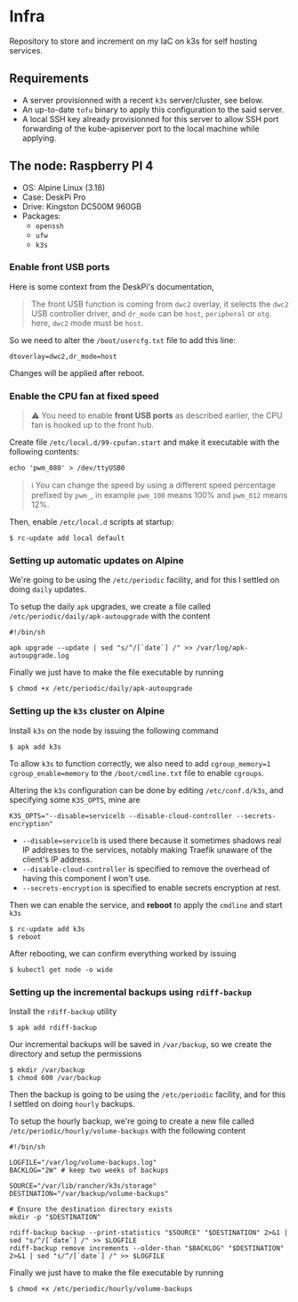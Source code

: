 # Infra

Repository to store and increment on my IaC on k3s for self hosting services.

## Requirements

- A server provisionned with a recent `k3s` server/cluster, see below.
- An up-to-date `tofu` binary to apply this configuration to the said server.
- A local SSH key already provisionned for this server to allow SSH port forwarding of the
kube-apiserver port to the local machine while applying.

## The node: Raspberry PI 4

- OS: Alpine Linux (3.18)
- Case: DeskPi Pro
- Drive: Kingston DC500M 960GB
- Packages:
    - `openssh`
    - `ufw`
    - `k3s`

### Enable front USB ports

Here is some context from the DeskPi's documentation,
> The front USB function is coming from `dwc2` overlay, it selects the `dwc2` USB controller driver, and `dr_mode` can be `host`, `peripheral` or `otg`. here, `dwc2` mode must be `host`.

So we need to alter the `/boot/usercfg.txt` file to add this line:
```
dtoverlay=dwc2,dr_mode=host
```

Changes will be applied after reboot.

### Enable the CPU fan at fixed speed

> ⚠️ You need to enable **front USB ports** as described earlier, the CPU fan is hooked up to the front hub.

Create file `/etc/local.d/99-cpufan.start` and make it executable with the following contents:
```
echo 'pwm_080' > /dev/ttyUSB0
```

> ℹ️ You can change the speed by using a different speed percentage prefixed by `pwm_`, in example `pwm_100` means 100% and `pwm_012` means 12%.

Then, enable `/etc/local.d` scripts at startup:
```
$ rc-update add local default
```

### Setting up automatic updates on Alpine

We're going to be using the `/etc/periodic` facility, and for this I settled on doing `daily` updates.

To setup the daily `apk` upgrades, we create a file called `/etc/periodic/daily/apk-autoupgrade` with the content
```
#!/bin/sh

apk upgrade --update | sed "s/^/[`date`] /" >> /var/log/apk-autoupgrade.log
```

Finally we just have to make the file executable by running
```
$ chmod +x /etc/periodic/daily/apk-autoupgrade
```

### Setting up the `k3s` cluster on Alpine

Install `k3s` on the node by issuing the following command
```
$ apk add k3s
```

To allow `k3s` to function correctly, we also need to add `cgroup_memory=1 cgroup_enable=memory` to the `/boot/cmdline.txt` file to enable `cgroups`.

Altering the `k3s` configuration can be done by editing `/etc/conf.d/k3s`, and specifying some `K3S_OPTS`, mine are
```
K3S_OPTS="--disable=servicelb --disable-cloud-controller --secrets-encryption"
```
- `--disable=servicelb` is used there because it sometimes shadows real IP addresses to the services,
notably making Traefik unaware of the client's IP address.
- `--disable-cloud-controller` is specified to remove the overhead of having this component I won't use.
- `--secrets-encryption` is specified to enable secrets encryption at rest.

Then we can enable the service, and **reboot** to apply the `cmdline` and start `k3s`
```
$ rc-update add k3s
$ reboot
```

After rebooting, we can confirm everything worked by issuing
```
$ kubectl get node -o wide
```

### Setting up the incremental backups using `rdiff-backup`

Install the `rdiff-backup` utility
```
$ apk add rdiff-backup
```

Our incremental backups will be saved in `/var/backup`, so we create the directory and setup the permissions
```
$ mkdir /var/backup
$ chmod 600 /var/backup
```

Then the backup is going to be using the `/etc/periodic` facility, and for this I settled on doing `hourly` backups.

To setup the hourly backup, we're going to create a new file called `/etc/periodic/hourly/volume-backups` with the following content
```
#!/bin/sh

LOGFILE="/var/log/volume-backups.log"
BACKLOG="2W" # keep two weeks of backups

SOURCE="/var/lib/rancher/k3s/storage"
DESTINATION="/var/backup/volume-backups"

# Ensure the destination directory exists
mkdir -p "$DESTINATION"

rdiff-backup backup --print-statistics "$SOURCE" "$DESTINATION" 2>&1 | sed "s/^/[`date`] /" >> $LOGFILE
rdiff-backup remove increments --older-than "$BACKLOG" "$DESTINATION" 2>&1 | sed "s/^/[`date`] /" >> $LOGFILE
```

Finally we just have to make the file executable by running
```
$ chmod +x /etc/periodic/hourly/volume-backups
```
